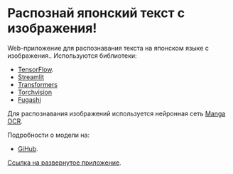 # Распознай японский текст с изображения!

Web-приложение для распознавания текста на японском языке с изображения.. Используются библиотеки:

- [TensorFlow](https://www.tensorflow.org/).
- [Streamlit](https://streamlit.io/)
- [Transformers]( https://huggingface.co/)
- [Torchvision](https://pytorch.org/vision/stable/index.html)
- [Fugashi](https://pypi.org/project/fugashi/)

Для распознавания изображений используется нейронная сеть [Manga OCR](https://huggingface.co/kha-white/manga-ocr-base). 

Подробности о модели на:

- [GiHub](https://github.com/kha-white/manga-ocr).

[Ссылка на развернутое приложение]( https://yazolga-kanji-to-text-main-f0d9ge.streamlit.app/).